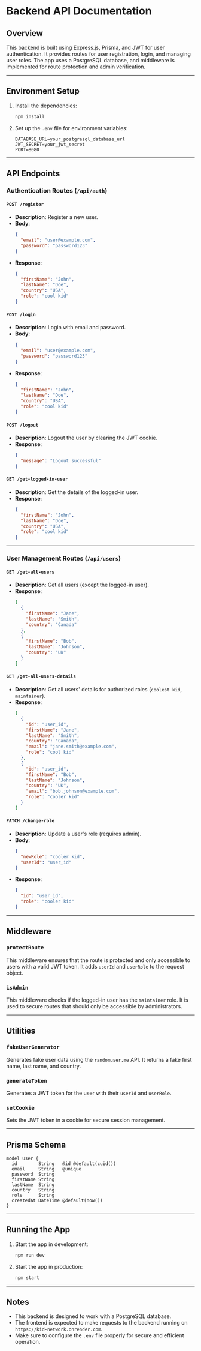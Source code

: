 # Backend API Documentation

## Overview

This backend is built using Express.js, Prisma, and JWT for user authentication. It provides routes for user registration, login, and managing user roles. The app uses a PostgreSQL database, and middleware is implemented for route protection and admin verification.

---

## Environment Setup

1. Install the dependencies:
   ```bash
   npm install
   ```
2. Set up the `.env` file for environment variables:
   ```env
   DATABASE_URL=your_postgresql_database_url
   JWT_SECRET=your_jwt_secret
   PORT=8080
   ```

---

## API Endpoints

### Authentication Routes (`/api/auth`)

#### `POST /register`

- **Description**: Register a new user.
- **Body**:
  ```json
  {
    "email": "user@example.com",
    "password": "password123"
  }
  ```
- **Response**:
  ```json
  {
    "firstName": "John",
    "lastName": "Doe",
    "country": "USA",
    "role": "cool kid"
  }
  ```

#### `POST /login`

- **Description**: Login with email and password.
- **Body**:
  ```json
  {
    "email": "user@example.com",
    "password": "password123"
  }
  ```
- **Response**:
  ```json
  {
    "firstName": "John",
    "lastName": "Doe",
    "country": "USA",
    "role": "cool kid"
  }
  ```

#### `POST /logout`

- **Description**: Logout the user by clearing the JWT cookie.
- **Response**:
  ```json
  {
    "message": "Logout successful"
  }
  ```

#### `GET /get-logged-in-user`

- **Description**: Get the details of the logged-in user.
- **Response**:
  ```json
  {
    "firstName": "John",
    "lastName": "Doe",
    "country": "USA",
    "role": "cool kid"
  }
  ```

---

### User Management Routes (`/api/users`)

#### `GET /get-all-users`

- **Description**: Get all users (except the logged-in user).
- **Response**:
  ```json
  [
    {
      "firstName": "Jane",
      "lastName": "Smith",
      "country": "Canada"
    },
    {
      "firstName": "Bob",
      "lastName": "Johnson",
      "country": "UK"
    }
  ]
  ```

#### `GET /get-all-users-details`

- **Description**: Get all users' details for authorized roles (`coolest kid`, `maintainer`).
- **Response**:
  ```json
  [
    {
      "id": "user_id",
      "firstName": "Jane",
      "lastName": "Smith",
      "country": "Canada",
      "email": "jane.smith@example.com",
      "role": "cool kid"
    },
    {
      "id": "user_id",
      "firstName": "Bob",
      "lastName": "Johnson",
      "country": "UK",
      "email": "bob.johnson@example.com",
      "role": "cooler kid"
    }
  ]
  ```

#### `PATCH /change-role`

- **Description**: Update a user's role (requires admin).
- **Body**:
  ```json
  {
    "newRole": "cooler kid",
    "userId": "user_id"
  }
  ```
- **Response**:
  ```json
  {
    "id": "user_id",
    "role": "cooler kid"
  }
  ```

---

## Middleware

### `protectRoute`

This middleware ensures that the route is protected and only accessible to users with a valid JWT token. It adds `userId` and `userRole` to the request object.

### `isAdmin`

This middleware checks if the logged-in user has the `maintainer` role. It is used to secure routes that should only be accessible by administrators.

---

## Utilities

### `fakeUserGenerator`

Generates fake user data using the `randomuser.me` API. It returns a fake first name, last name, and country.

### `generateToken`

Generates a JWT token for the user with their `userId` and `userRole`.

### `setCookie`

Sets the JWT token in a cookie for secure session management.

---

## Prisma Schema

```prisma
model User {
  id        String   @id @default(cuid())
  email     String   @unique
  password  String
  firstName String
  lastName  String
  country   String
  role      String
  createdAt DateTime @default(now())
}
```

---

## Running the App

1. Start the app in development:

   ```bash
   npm run dev
   ```

2. Start the app in production:
   ```bash
   npm start
   ```

---

## Notes

- This backend is designed to work with a PostgreSQL database.
- The frontend is expected to make requests to the backend running on `https://kid-network.onrender.com`.
- Make sure to configure the `.env` file properly for secure and efficient operation.
